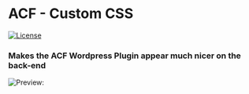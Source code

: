 # ACF - Custom CSS

[![License](http://img.shields.io/badge/License-MIT-blue.svg)](http://opensource.org/licenses/MIT)

### Makes the ACF Wordpress Plugin appear much nicer on the back-end

![Preview:](http://i.imgur.com/F4Gq4In.jpg)
